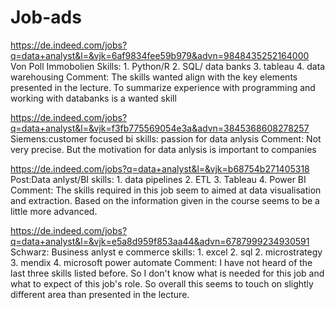 # Job-ads
https://de.indeed.com/jobs?q=data+analyst&l=&vjk=6af9834fee59b979&advn=9848435252164000
Von Poll Immobolien
Skills: 
    1. Python/R
    2. SQL/ data banks
    3. tableau
    4. data warehousing
Comment: 
    The skills wanted align with the key elements presented in the lecture. To summarize experience with programming and working         with databanks is a wanted skill


https://de.indeed.com/jobs?q=data+analyst&l=&vjk=f3fb775569054e3a&advn=3845368608278257
Siemens:customer focused bi
skills:
    passion for data anlysis
Comment:
    Not very precise. But the motivation for data anlysis is important to companies


https://de.indeed.com/jobs?q=data+analyst&l=&vjk=b68754b271405318
Post:Data anlyst/BI
skills:
    1. data pipelines
    2. ETL
    3. Tableau
    4. Power BI
Comment:
    The skills required in this job seem to aimed at data visualisation and extraction. Based on the information given in the course     seems to be a little more advanced.

https://de.indeed.com/jobs?q=data+analyst&l=&vjk=e5a8d959f853aa44&advn=6787999234930591
Schwarz: Business anlyst e commerce
skills:
    1. excel
    2. sql
    2. microstrategy
    3. mendix
    4. microsoft power automate
Comment:
    I have not heard of the last three skills listed before. So I don't know what is needed for this job and what to expect of this     job's role. So overall this seems to touch on slightly different area than presented in the lecture.
